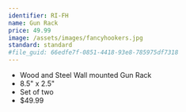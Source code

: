 ```yaml
---
identifier: RI-FH
name: Gun Rack
price: 49.99
image: /assets/images/fancyhookers.jpg
standard: standard
#file_guid: 66edfe7f-0851-4418-93e8-785975df7318
---
```



- Wood and Steel Wall mounted Gun Rack
- 8.5" x 2.5"
- Set of two
- $49.99
